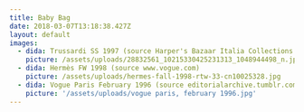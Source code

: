 ```yaml
---
title: Baby Bag
date: 2018-03-07T13:18:38.427Z
layout: default
images:
  - dida: Trussardi SS 1997 (source Harper's Bazaar Italia Collections Dec/Jan 1996)
    picture: /assets/uploads/28832561_10215330425231313_1048944498_n.jpg
  - dida: Hermès FW 1998 (source www.vogue.com)
    picture: /assets/uploads/hermes-fall-1998-rtw-33-cn10025328.jpg
  - dida: Vogue Paris February 1996 (source editorialarchive.tumblr.com)
    picture: '/assets/uploads/vogue paris, february 1996.jpg'
---
```


